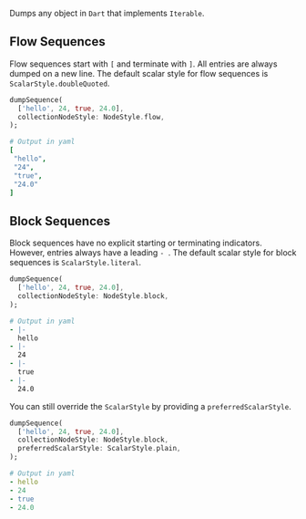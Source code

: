 Dumps any object in `Dart` that implements `Iterable`.

## Flow Sequences

Flow sequences start with `[` and terminate with `]`. All entries are always dumped on a new line. The default scalar style for flow sequences is `ScalarStyle.doubleQuoted`.

```dart
dumpSequence(
  ['hello', 24, true, 24.0],
  collectionNodeStyle: NodeStyle.flow,
);
```

```yaml
# Output in yaml
[
 "hello",
 "24",
 "true",
 "24.0"
]
```

## Block Sequences

Block sequences have no explicit starting or terminating indicators. However, entries always have a leading `- `. The default scalar style for block sequences is `ScalarStyle.literal`.

```dart
dumpSequence(
  ['hello', 24, true, 24.0],
  collectionNodeStyle: NodeStyle.block,
);
```

```yaml
# Output in yaml
- |-
  hello
- |-
  24
- |-
  true
- |-
  24.0
```

You can still override the `ScalarStyle` by providing a `preferredScalarStyle`.

```dart
dumpSequence(
  ['hello', 24, true, 24.0],
  collectionNodeStyle: NodeStyle.block,
  preferredScalarStyle: ScalarStyle.plain,
);
```

```yaml
# Output in yaml
- hello
- 24
- true
- 24.0
```
